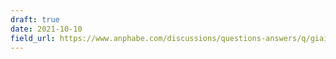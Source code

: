 ```yaml
---
draft: true
date: 2021-10-10
field_url: https://www.anphabe.com/discussions/questions-answers/q/giai-bai-toan-kho-khan-khi-tuyen-dung-voi-tinh-nang-job-slot-linkedin/40520/answer
---
```

